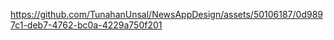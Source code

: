https://github.com/TunahanUnsal/NewsAppDesign/assets/50106187/0d9897c1-deb7-4762-bc0a-4229a750f201

